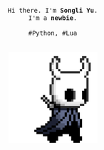 <p align="center">
  <!-- <br> -->
  <!-- <br> -->
  <!-- <br> -->
  <samp>
    Hi there. I'm <b>Songli Yu</b>.
  <br>I'm a <b>newbie</b>.
  <br>
  <br>#Python, #Lua</samp>
  <br>
  <br>
  <br>
  <!-- <br> -->
  <img src="assets/images/hollor_knight3.gif" width="200"/>
  <!-- <img src="https://github.com/selimdoyranli/selimdoyranli/blob/master/preview.gif" width="350" /> -->
  <!-- <br> -->
  <!-- <br> -->
  <!-- <br> -->
  <!-- <br> -->
</p>
